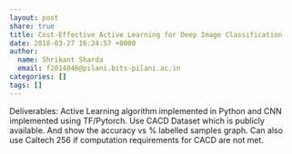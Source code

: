```yaml
---
layout: post
share: true
title: Cost-Effective Active Learning for Deep Image Classification
date: 2018-03-27 16:24:57 +0000
author:
  name: Shrikant Sharda
  email: f2014046@pilani.bits-pilani.ac.in
categories: []
tags: []
---
```

Deliverables: Active Learning algorithm implemented in Python and CNN implemented using TF/Pytorch. Use CACD Dataset which is publicly available. And show the accuracy vs % labelled samples graph. Can also use Caltech 256 if computation requirements for CACD are not met.